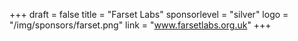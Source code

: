 +++
draft = false
title = "Farset Labs"
sponsorlevel = "silver"
logo = "/img/sponsors/farset.png"
link = "www.farsetlabs.org.uk"
+++
